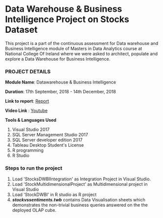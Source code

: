 # Data Warehouse & Business Intelligence Project on Stocks Dataset

This project is a part of the continuous assessment for Data warehouse and Business Intelligence module of Masters in Data Analytics course at National College Of Ireland where we were asked to architect, populate and explore a Data Warehouse for Business Intelligence.

### PROJECT DETAILS
**Module Name**: Datawarehouse & Business Intelligence

**Duration**: 17th September, 2018 - 14th December, 2018

**Link to report**: [Report](https://www.vdharam.com/projects/stocks-datawarehouse-business-intelligence-project/)

**Video Link** : [Youtube](https://www.youtube.com/watch?v=vntE_DJrFcc&list=UU7N60OPxgzD2BhfAF1Uy4QA)

**Tools & Languages Used**
1. Visual Studio 2017
2. SQL Server Management Studio 2017
3. SQL Server developer edition 2017
4. Tableau Desktop Student's License
5. R programming
6. R Studio

### Steps to run the project

1. Load 'StocksDWBIIntegration' as Integration Project in Visual Studio.
2. Load 'StockMultidimensionalProject' as Multidimensional project in Visual Studio
3. Load 'StockDWBI' in R studio as R project
4. ***stockvssentiments.twb*** contains Data Visualisation sheets which demonstrates the non-trivial business queries answered on the the deployed OLAP cube.
